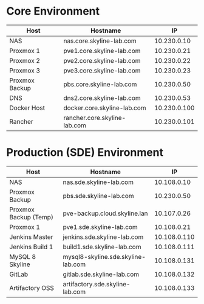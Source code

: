 Core Environment
==========================================================
|Host |Hostname |IP|
|----------|----------|----------|
|NAS |nas.core.skyline-lab.com |10.230.0.10|
|Proxmox 1 |pve1.core.skyline-lab.com |10.230.0.21|
|Proxmox 2 |pve2.core.skyline-lab.com |10.230.0.22|
|Proxmox 3 |pve3.core.skyline-lab.com |10.230.0.23|
|Proxmox Backup |pbs.core.skyline-lab.com |10.230.0.50|
|DNS |dns2.core.skyline-lab.com |10.230.0.53|
|Docker Host |docker.core.skyline-lab.com |10.230.0.100|
|Rancher |rancher.core.skyline-lab.com |10.230.0.101|


Production (SDE) Environment
==========================================================
|Host |Hostname |IP|
|----------|----------|----------|
|NAS |nas.sde.skyline-lab.com |10.108.0.10|
|Proxmox Backup |pbs.sde.skyline-lab.com |10.230.0.50|
|Proxmox Backup (Temp) | pve-backup.cloud.skyline.lan |10.107.0.26|
|Proxmox 1 |pve1.sde.skyline-lab.com |10.108.0.21|
|Jenkins Master|jenkins.sde.skyline-lab.com |10.108.0.110|
|Jenkins Build 1 |build1.sde.skyline-lab.com |10.108.0.111|
|MySQL 8 Skyline |mysql8-skyline.sde.skyline-lab.com|10.108.0.131|
|GitLab|gitlab.sde.skyline-lab.com|10.108.0.132|
|Artifactory OSS|artifactory.sde.skyline-lab.com|10.108.0.133|

